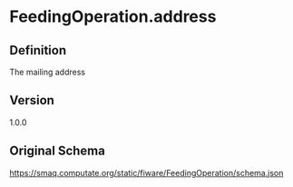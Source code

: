 # FeedingOperation.address

## Definition
The mailing address

## Version
1.0.0

## Original Schema
https://smaq.computate.org/static/fiware/FeedingOperation/schema.json
